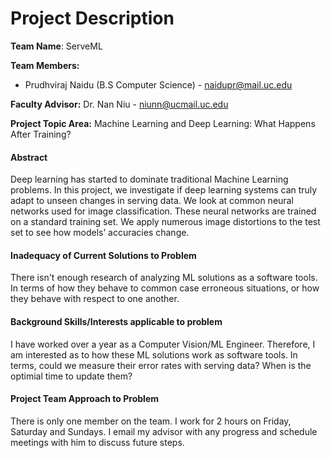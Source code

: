 # Project Description

**Team Name**: ServeML

**Team Members:**
- Prudhviraj Naidu (B.S Computer Science) - naidupr@mail.uc.edu

**Faculty Advisor:** Dr. Nan Niu - niunn@ucmail.uc.edu

**Project Topic Area:** Machine Learning and Deep Learning: What Happens After Training?

#### Abstract

Deep learning has started to dominate traditional Machine Learning problems. In this project, we investigate if deep learning systems can truly adapt to unseen changes in serving data. We look at common neural networks used for image classification. These neural networks are trained on a standard training set. We apply numerous image distortions to the test set to see how models’ accuracies change.

#### Inadequacy of Current Solutions to Problem

There isn't enough research of analyzing ML solutions as a software tools. In terms of how they behave to common case erroneous situations, or how they behave with respect to one another. 

#### Background Skills/Interests applicable to problem

I have worked over a year as a Computer Vision/ML Engineer. Therefore, I am interested as to how these ML solutions work as software tools. In terms, could we measure their error rates with serving data? When is the optimial time to update them?

#### Project Team Approach to Problem

There is only one member on the team. I work for 2 hours on Friday, Saturday and Sundays. I email my advisor with any progress and schedule meetings with him to discuss future steps. 
